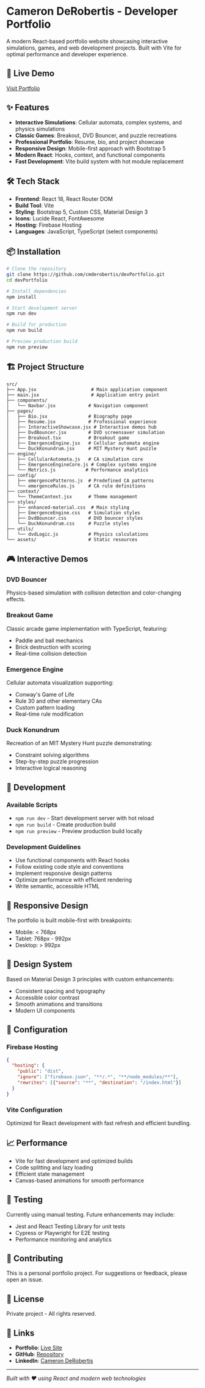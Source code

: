 # Cameron DeRobertis - Developer Portfolio

A modern React-based portfolio website showcasing interactive simulations, games, and web development projects. Built with Vite for optimal performance and developer experience.

## 🚀 Live Demo

[Visit Portfolio](https://your-firebase-url.web.app)

## ✨ Features

- **Interactive Simulations**: Cellular automata, complex systems, and physics simulations
- **Classic Games**: Breakout, DVD Bouncer, and puzzle recreations
- **Professional Portfolio**: Resume, bio, and project showcase
- **Responsive Design**: Mobile-first approach with Bootstrap 5
- **Modern React**: Hooks, context, and functional components
- **Fast Development**: Vite build system with hot module replacement

## 🛠️ Tech Stack

- **Frontend**: React 18, React Router DOM
- **Build Tool**: Vite
- **Styling**: Bootstrap 5, Custom CSS, Material Design 3
- **Icons**: Lucide React, FontAwesome
- **Hosting**: Firebase Hosting
- **Languages**: JavaScript, TypeScript (select components)

## 📦 Installation

```bash
# Clone the repository
git clone https://github.com/cmderobertis/devPortfolio.git
cd devPortfolio

# Install dependencies
npm install

# Start development server
npm run dev

# Build for production
npm run build

# Preview production build
npm run preview
```

## 🏗️ Project Structure

```
src/
├── App.jsx                    # Main application component
├── main.jsx                   # Application entry point
├── components/
│   └── Navbar.jsx            # Navigation component
├── pages/
│   ├── Bio.jsx               # Biography page
│   ├── Resume.jsx            # Professional experience
│   ├── InteractiveShowcase.jsx # Interactive demos hub
│   ├── DvdBouncer.jsx        # DVD screensaver simulation
│   ├── Breakout.tsx          # Breakout game
│   ├── EmergenceEngine.jsx   # Cellular automata engine
│   └── DuckKonundrum.jsx     # MIT Mystery Hunt puzzle
├── engine/
│   ├── CellularAutomata.js   # CA simulation core
│   ├── EmergenceEngineCore.js # Complex systems engine
│   └── Metrics.js           # Performance analytics
├── config/
│   ├── emergencePatterns.js  # Predefined CA patterns
│   └── emergenceRules.js     # CA rule definitions
├── context/
│   └── ThemeContext.jsx      # Theme management
├── styles/
│   ├── enhanced-material.css  # Main styling
│   ├── EmergenceEngine.css   # Simulation styles
│   ├── DvdBouncer.css        # DVD bouncer styles
│   └── DuckKonundrum.css     # Puzzle styles
├── utils/
│   └── dvdLogic.js           # Physics calculations
└── assets/                   # Static resources
```

## 🎮 Interactive Demos

### DVD Bouncer
Physics-based simulation with collision detection and color-changing effects.

### Breakout Game
Classic arcade game implementation with TypeScript, featuring:
- Paddle and ball mechanics
- Brick destruction with scoring
- Real-time collision detection

### Emergence Engine
Cellular automata visualization supporting:
- Conway's Game of Life
- Rule 30 and other elementary CAs
- Custom pattern loading
- Real-time rule modification

### Duck Konundrum
Recreation of an MIT Mystery Hunt puzzle demonstrating:
- Constraint solving algorithms
- Step-by-step puzzle progression
- Interactive logical reasoning

## 🚀 Development

### Available Scripts

- `npm run dev` - Start development server with hot reload
- `npm run build` - Create production build
- `npm run preview` - Preview production build locally

### Development Guidelines

- Use functional components with React hooks
- Follow existing code style and conventions
- Implement responsive design patterns
- Optimize performance with efficient rendering
- Write semantic, accessible HTML

## 📱 Responsive Design

The portfolio is built mobile-first with breakpoints:
- Mobile: < 768px
- Tablet: 768px - 992px
- Desktop: > 992px

## 🎨 Design System

Based on Material Design 3 principles with custom enhancements:
- Consistent spacing and typography
- Accessible color contrast
- Smooth animations and transitions
- Modern UI components

## 🔧 Configuration

### Firebase Hosting

```json
{
  "hosting": {
    "public": "dist",
    "ignore": ["firebase.json", "**/.*", "**/node_modules/**"],
    "rewrites": [{"source": "**", "destination": "/index.html"}]
  }
}
```

### Vite Configuration

Optimized for React development with fast refresh and efficient bundling.

## 📈 Performance

- Vite for fast development and optimized builds
- Code splitting and lazy loading
- Efficient state management
- Canvas-based animations for smooth performance

## 🧪 Testing

Currently using manual testing. Future enhancements may include:
- Jest and React Testing Library for unit tests
- Cypress or Playwright for E2E testing
- Performance monitoring and analytics

## 🤝 Contributing

This is a personal portfolio project. For suggestions or feedback, please open an issue.

## 📄 License

Private project - All rights reserved.

## 🔗 Links

- **Portfolio**: [Live Site](https://cmderobertis.net)
- **GitHub**: [Repository](https://github.com/cmderobertis/devPortfolio)
- **LinkedIn**: [Cameron DeRobertis](https://linkedin.com/in/cameronderobertis)

---

*Built with ❤️ using React and modern web technologies*